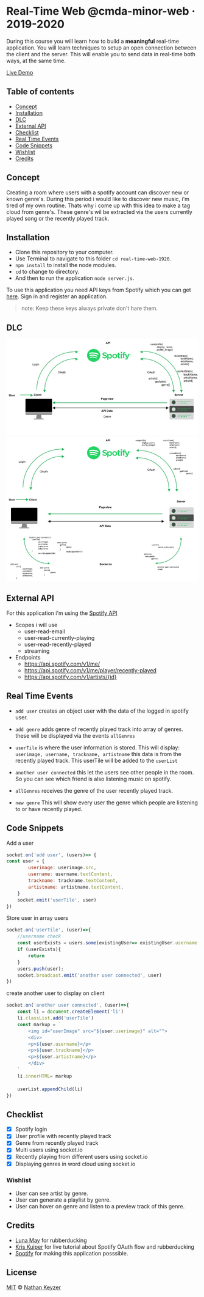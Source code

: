 # Real-Time Web @cmda-minor-web · 2019-2020


During this course you will learn how to build a **meaningful** real-time application. You will learn techniques to setup an open connection between the client and the server. This will enable you to send data in real-time both ways, at the same time.

[Live Demo](https://real-time-1920.herokuapp.com/)

## Table of contents
- [Concept](#Concept)
- [Installation](#Installation)
- [DLC](#DLC)
- [External API](#external-api)
- [Checklist](#checklist)
- [Real Time Events](#real-time-events)
- [Code Snippets](#code-snippets)
- [Wishlist](#Wishlist)
- [Credits](#Credits)


## Concept
Creating a room where users with a spotify account can discover new or known genre's. During this period i would like to discover new music, i'm tired of my own routine. Thats why i come up with this idea to make a tag cloud from genre's. These genre's wil be extracted via the users currently played song or the recently played track.

## Installation
* Clone this repository to your computer.
* Use Terminal to navigate to this folder ```cd real-time-web-1920```.
* ```npm install``` to install the node modules.
* ```cd``` to change to directory.
* And then to run the application ```node server.js```.

To use this application you need API keys from Spotify which you can get [here](https://developer.spotify.com/dashboard/login). Sign in and register an application.
>note: Keep these keys always private don't hare them.

## DLC
![DLC](https://github.com/NathanKeyzer/real-time-web-1920/blob/master/docs/img/DLC.jpg?raw=true)
![DLC2](https://github.com/NathanKeyzer/real-time-web-1920/blob/master/docs/img/DLC2.jpg?raw=true)

## External API
For this application i'm using the [Spotify API](https://developer.spotify.com/documentation/web-api/)
* Scopes i will use
    - user-read-email
    - user-read-currently-playing
    - user-read-recently-played
    - streaming
* Endpoints
    - https://api.spotify.com/v1/me/
    - https://api.spotify.com/v1/me/player/recently-played
    - https://api.spotify.com/v1/artists/{id}


## Real Time Events
- `add user` creates an object user with the data of the logged in spotify user.

- `add genre` adds genre of recently played track into array of genres. these will be displayed via the events `allGenres`

- `userTile` is where the user information is stored. This will display: `userimage, username, trackname, artistname` this data is from the recently played track. This userTile will be added to the `userList`

- `another user connected` this let the users see other people in the room. So you can see which friend is also listening music on spotify.

- `allGenres` receives the genre of the user recently played track.

- `new genre` This will show every user the genre which people are listening to or have recently played.

## Code Snippets
Add a user
```javascript
socket.on('add user', (users)=> {
const user = {
        userimage: userimage.src,
        username: username.textContent,
        trackname: trackname.textContent,
        artistname: artistname.textContent,
    }
    socket.emit('userTile', user)
})
```
Store user in array users
```javascript
socket.on('userTile', (user)=>{
    //username check
    const userExists = users.some(existingUser=> existingUser.username === user.username);
    if (userExists){
        return
    }
    users.push(user);
    socket.broadcast.emit('another user connected', user)
})
```
create another user to display on client
```javascript
socket.on('another user connected', (user)=>{
    const li = document.createElement('li')
    li.classList.add('userTile')
    const markup = `
        <img id="userImage" src="${user.userimage}" alt="">
        <div>
        <p>${user.username}</p>
        <p>${user.trackname}</p>
        <p>${user.artistname}</p>
        </div>
    `
    li.innerHTML= markup

    userList.appendChild(li)
})
```



## Checklist
- [x] Spotify login
- [x] User profile with recently played track
- [x] Genre from recently played track
- [x] Multi users using socket.io
- [x] Recently playing from different users using socket.io
- [x] Displaying genres in word cloud using socket.io

### Wishlist
* User can see artist by genre.
* User can generate a playlist by genre.
* User can hover on genre and listen to a preview track of this genre.

## Credits
- [Luna May](https://github.com/maybuzz) for rubberducking
- [Kris Kuiper](https://github.com/kriskuiper) for live tutorial about Spotify OAuth flow and rubberducking
- [Spotify](https://developer.spotify.com/dashboard) for making this application posssible.
## License
[MIT](LICENSE) © [Nathan Keyzer](https://github.com/NathanKeyzer)
